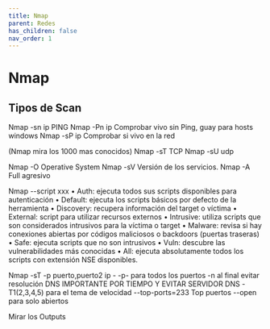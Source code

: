 ```yaml
---
title: Nmap
parent: Redes
has_children: false
nav_order: 1
---
```


# Nmap 

## Tipos de Scan
Nmap -sn ip  PING
Nmap -Pn ip Comprobar vivo sin Ping, guay para hosts windows
Nmap -sP ip Comprobar si vivo en la red



(Nmap mira los 1000 mas conocidos)
Nmap -sT TCP
Nmap -sU udp

Nmap -O Operative System
Nmap -sV Versión de los servicios.
Nmap -A Full agresivo

Nmap --script xxx
		• Auth: ejecuta todos sus scripts disponibles para autenticación
		• Default: ejecuta los scripts básicos por defecto de la herramienta
		• Discovery: recupera información del target o víctima
		• External: script para utilizar recursos externos
		• Intrusive: utiliza scripts que son considerados intrusivos para la víctima o target
		• Malware: revisa si hay conexiones abiertas por códigos maliciosos o backdoors (puertas traseras)
		• Safe: ejecuta scripts que no son intrusivos
		• Vuln: descubre las vulnerabilidades más conocidas
		• All: ejecuta absolutamente todos los scripts con extensión NSE disponibles.
		


Nmap -sT -p puerto,puerto2 ip
			  -
	        -p- para todos los puertos
-n al final evitar resolución DNS IMPORTANTE POR TIEMPO Y EVITAR SERVIDOR DNS
-T1(2,3,4,5) para el tema de velocidad
--top-ports=233 Top puertos
--open para solo abiertos

Mirar los Outputs






